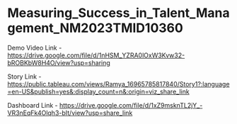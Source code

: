 # Measuring_Success_in_Talent_Management_NM2023TMID10360

Demo Video Link - https://drive.google.com/file/d/1nHSM_YZRA0lOxW3Kvw32-bROBKbW8H4O/view?usp=sharing

Story Link - https://public.tableau.com/views/Ramya_16965785817840/Story1?:language=en-US&publish=yes&:display_count=n&:origin=viz_share_link

Dashboard Link - https://drive.google.com/file/d/1xZ9msknTL2jY_-VR3nEqFk4Olqh3-bIt/view?usp=share_link
